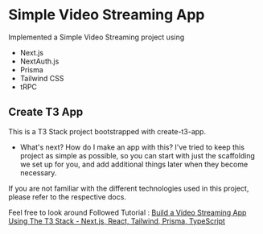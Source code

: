# Simple Video Streaming App 

Implemented a Simple Video Streaming project using 

- Next.js
- NextAuth.js
- Prisma
- Tailwind CSS
- tRPC

## Create T3 App
This is a T3 Stack project bootstrapped with create-t3-app.

- What's next? How do I make an app with this?
I've tried to keep this project as simple as possible, so you can start with just the scaffolding we set up for you, and add additional things later when they become necessary.

If you are not familiar with the different technologies used in this project, please refer to the respective docs.

Feel free to look around
 Followed Tutorial :
 [Build a Video Streaming App Using The T3 Stack - Next.js, React, Tailwind, Prisma, TypeScript](https://www.youtube.com/watch?v=RjvgppYXBOI)